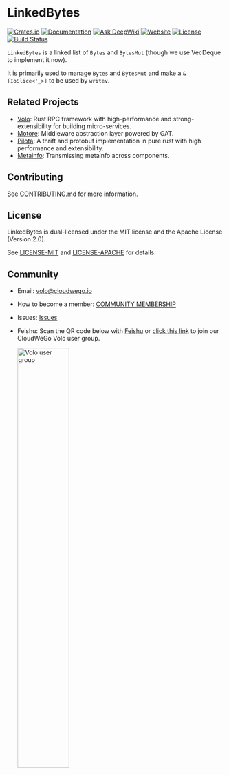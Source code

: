 # LinkedBytes

[![Crates.io](https://img.shields.io/crates/v/linkedbytes)](https://crates.io/crates/linkedbytes)
[![Documentation](https://docs.rs/linkedbytes/badge.svg)](https://docs.rs/linkedbytes)
[![Ask DeepWiki](https://deepwiki.com/badge.svg)](https://deepwiki.com/volo-rs/linkedbytes)
[![Website](https://img.shields.io/website?up_message=cloudwego&url=https%3A%2F%2Fwww.cloudwego.io%2F)](https://www.cloudwego.io/)
[![License](https://img.shields.io/crates/l/linkedbytes)](#license)
[![Build Status][actions-badge]][actions-url]

[actions-badge]: https://github.com/volo-rs/linkedbytes/actions/workflows/ci.yaml/badge.svg
[actions-url]: https://github.com/volo-rs/linkedbytes/actions

`LinkedBytes` is a linked list of `Bytes` and `BytesMut` (though we use VecDeque to implement it now).

It is primarily used to manage `Bytes` and `BytesMut` and make a `&[IoSlice<'_>]` to be used by `writev`.

## Related Projects

- [Volo][Volo]: Rust RPC framework with high-performance and strong-extensibility for building micro-services.
- [Motore][Motore]: Middleware abstraction layer powered by GAT.
- [Pilota][Pilota]: A thrift and protobuf implementation in pure rust with high performance and extensibility.
- [Metainfo][Metainfo]: Transmissing metainfo across components.

## Contributing

See [CONTRIBUTING.md](https://github.com/volo-rs/linkedbytes/blob/main/CONTRIBUTING.md) for more information.

## License

LinkedBytes is dual-licensed under the MIT license and the Apache License (Version 2.0).

See [LICENSE-MIT](https://github.com/volo-rs/linkedbytes/blob/main/LICENSE-MIT) and [LICENSE-APACHE](https://github.com/volo-rs/linkedbytes/blob/main/LICENSE-APACHE) for details.

## Community

- Email: [volo@cloudwego.io](mailto:volo@cloudwego.io)
- How to become a member: [COMMUNITY MEMBERSHIP](https://github.com/cloudwego/community/blob/main/COMMUNITY_MEMBERSHIP.md)
- Issues: [Issues](https://github.com/volo-rs/linkedbytes/issues)
- Feishu: Scan the QR code below with [Feishu](https://www.feishu.cn/) or [click this link](https://applink.feishu.cn/client/chat/chatter/add_by_link?link_token=b34v5470-8e4d-4c7d-bf50-8b2917af026b) to join our CloudWeGo Volo user group.

  <img src="https://github.com/volo-rs/linkedbytes/raw/main/.github/assets/volo-feishu-user-group.png" alt="Volo user group" width="50%" height="50%" />

[Volo]: https://github.com/cloudwego/volo
[Motore]: https://github.com/cloudwego/motore
[Pilota]: https://github.com/cloudwego/pilota
[Metainfo]: https://github.com/cloudwego/metainfo
